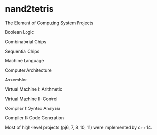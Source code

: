 # nand2tetris
The Element of Computing System Projects

Boolean Logic

Combinatorial Chips	

Sequential Chips		

Machine Language		

Computer Architecture

Assembler

Virtual Machine I: Arithmetic

Virtual Machine II: Control

Compiler I: Syntax Analysis

Compiler II: Code Generation

Most of high-level projects (pj6, 7, 8, 10, 11) were implemented by c++14.
